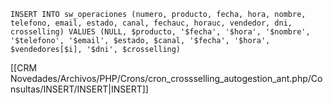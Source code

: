 `INSERT INTO sw_operaciones (numero, producto, fecha, hora, nombre, telefono, email, estado, canal, fechauc, horauc, vendedor, dni, crosselling) VALUES (NULL, $producto, '$fecha', '$hora', '$nombre', '$telefono', '$email', $estado, $canal, '$fecha', '$hora', $vendedores[$i], '$dni', $crosselling)`

[[CRM Novedades/Archivos/PHP/Crons/cron_crossselling_autogestion_ant.php/Consultas/INSERT/INSERT|INSERT]]